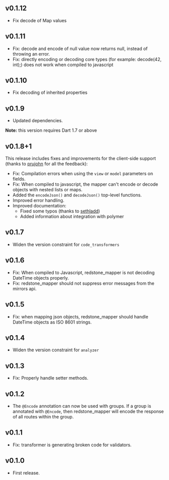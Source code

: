 ## v0.1.12
* Fix decode of Map values

## v0.1.11
* Fix: decode and encode of null value now returns null, instead of throwing an error.
* Fix: directly encoding or decoding core types (for example: decode(42, int);) does not work when compiled to javascript

## v0.1.10
* Fix decoding of inherited properties

## v0.1.9
* Updated dependencies.

**Note:** this version requires Dart 1.7 or above

## v0.1.8+1
This release includes fixes and improvements for the client-side support (thanks to [prujohn](https://github.com/prujohn) for all the feedback):


* Fix: Compilation errors when using the `view` or `model` parameters on fields.
* Fix: When compiled to javascript, the mapper can't encode or decode objects with nested lists or maps.
* Added the `encodeJson()` and `decodeJson()` top-level functions.
* Improved error handling.
* Improved documentation:
     * Fixed some typos (thanks to [sethladd](https://github.com/sethladd))
     * Added information about integration with polymer

## v0.1.7
* Widen the version constraint for `code_transformers`

## v0.1.6
* Fix: When compiled to Javascript, redstone_mapper is not decoding DateTime objects properly.
* Fix: redstone_mapper should not suppress error messages from the mirrors api.

## v0.1.5
* Fix: when mapping json objects, redstone_mapper should handle DateTime objects as ISO 8601 strings.

## v0.1.4
* Widen the version constraint for `analyzer`

## v0.1.3
* Fix: Properly handle setter methods.

## v0.1.2
* The `@Encode` annotation can now be used with groups. If a group is annotated with `@Encode`, then redstone_mapper will encode the response of all routes within the group.

## v0.1.1
* Fix: transformer is generating broken code for validators.

## v0.1.0
* First release.
